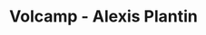 ---
  name: Alexis Plantin
  title: Volcamp - Alexis Plantin
  abstract: 
  twitter: none
  photo: none
  linkedin: none
  keynotes: false
---